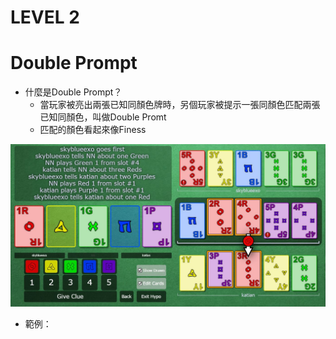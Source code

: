 # LEVEL 2

# Double Prompt
* 什麼是Double Prompt？
   * 當玩家被亮出兩張已知同顏色牌時，另個玩家被提示一張同顏色匹配兩張已知同顏色，叫做Double Promt
   * 匹配的顏色看起來像Finess
   
![image](https://github.com/skyblueexo/gsguide/blob/main/hanabiphoto/Double%20Prompt.JPG?raw=true)
* 範例：
